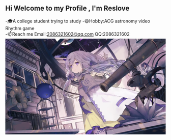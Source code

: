 ## Hi Welcome to my Profile , I'm Reslove



 -🎓A college student trying to study
 -😄Hobby:ACG astronomy video Rhythm game</br>
 -📫Reach me Email:2086321602@qq.com QQ:2086321602</br>
![好看的](image/好看的.jpg)

